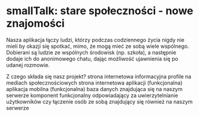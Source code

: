 # smallTalk: stare społeczności - nowe znajomości
Nasza aplikacja łączy ludzi, którzy podczas codziennego życia nigdy nie mieli by okazji się spotkać, mimo, że mogą mieć ze sobą wiele wspólnego. Dobierani są ludzie ze wspólnych środowisk (np. szkoła), a następnie dodaje ich do anonimowego chatu, dając możliwość ujawnienia się po udanej rozmowie.

Z czego składa się nasz projekt?
 strona internetowa informacyjna
 profile na mediach społecznościowych
 strona internetowa aplikacji (funkcjonalna)
 aplikacja mobilna (funkcjonalna)
 baza danych znajdująca się na naszym serwerze
 komponent funkcjonalny odpowiadający za uwierzytelnianie użytkowników czy łączenie osób ze sobą znajdujący się również na naszym serwerze
